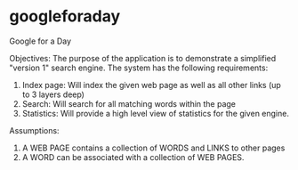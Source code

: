 # googleforaday
Google for a Day

Objectives:
The purpose of the application is to demonstrate a simplified "version 1" search engine.  The system has the following requirements:
1.  Index page:  Will index the given web page as well as all other links (up to 3 layers deep)
2.  Search:  Will search for all matching words within the page
3.  Statistics:  Will provide a high level view of statistics for the given engine.

Assumptions:
1.  A WEB PAGE contains a collection of WORDS and LINKS to other pages
2.  A WORD can be associated with a collection of WEB PAGES.
